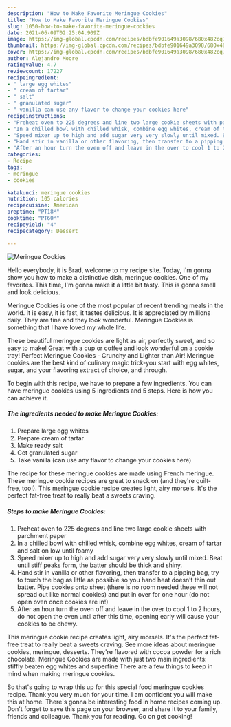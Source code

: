 ```yaml
---
description: "How to Make Favorite Meringue Cookies"
title: "How to Make Favorite Meringue Cookies"
slug: 1050-how-to-make-favorite-meringue-cookies
date: 2021-06-09T02:25:04.909Z
image: https://img-global.cpcdn.com/recipes/bdbfe901649a3098/680x482cq70/meringue-cookies-recipe-main-photo.jpg
thumbnail: https://img-global.cpcdn.com/recipes/bdbfe901649a3098/680x482cq70/meringue-cookies-recipe-main-photo.jpg
cover: https://img-global.cpcdn.com/recipes/bdbfe901649a3098/680x482cq70/meringue-cookies-recipe-main-photo.jpg
author: Alejandro Moore
ratingvalue: 4.7
reviewcount: 17227
recipeingredient:
- " large egg whites"
- " cream of tartar"
- " salt"
- " granulated sugar"
- " vanilla can use any flavor to change your cookies here"
recipeinstructions:
- "Preheat oven to 225 degrees and line two large cookie sheets with parchment paper"
- "In a chilled bowl with chilled whisk, combine egg whites, cream of tartar and salt on low until foamy"
- "Speed mixer up to high and add sugar very very slowly until mixed. Beat until stiff peaks form, the batter should be thick and shiny."
- "Hand stir in vanilla or other flavoring, then transfer to a pipping bag, try to touch the bag as little as possible so you hand heat doesn’t thin out batter. Pipe cookies onto sheet (there is no room needed these will not spread out like normal cookies) and put in over for one hour (do not open oven once cookies are in!)"
- "After an hour turn the oven off and leave in the over to cool 1 to 2 hours, do not open the oven until after this time, opening early will cause your cookies to be chewy."
categories:
- Recipe
tags:
- meringue
- cookies

katakunci: meringue cookies 
nutrition: 105 calories
recipecuisine: American
preptime: "PT18M"
cooktime: "PT60M"
recipeyield: "4"
recipecategory: Dessert

---
```



![Meringue Cookies](https://img-global.cpcdn.com/recipes/bdbfe901649a3098/680x482cq70/meringue-cookies-recipe-main-photo.jpg)

Hello everybody, it is Brad, welcome to my recipe site. Today, I'm gonna show you how to make a distinctive dish, meringue cookies. One of my favorites. This time, I'm gonna make it a little bit tasty. This is gonna smell and look delicious.

Meringue Cookies is one of the most popular of recent trending meals in the world. It is easy, it is fast, it tastes delicious. It is appreciated by millions daily. They are fine and they look wonderful. Meringue Cookies is something that I have loved my whole life.

These beautiful meringue cookies are light as air, perfectly sweet, and so easy to make! Great with a cup or coffee and look wonderful on a cookie tray! Perfect Meringue Cookies - Crunchy and Lighter than Air! Meringue cookies are the best kind of culinary magic trick-you start with egg whites, sugar, and your flavoring extract of choice, and through.


To begin with this recipe, we have to prepare a few ingredients. You can have meringue cookies using 5 ingredients and 5 steps. Here is how you can achieve it.

<!--inarticleads1-->

##### The ingredients needed to make Meringue Cookies:

1. Prepare  large egg whites
1. Prepare  cream of tartar
1. Make ready  salt
1. Get  granulated sugar
1. Take  vanilla (can use any flavor to change your cookies here)


The recipe for these meringue cookies are made using French meringue. These meringue cookie recipes are great to snack on (and they&#39;re guilt-free, too!). This meringue cookie recipe creates light, airy morsels. It&#39;s the perfect fat-free treat to really beat a sweets craving. 

<!--inarticleads2-->

##### Steps to make Meringue Cookies:

1. Preheat oven to 225 degrees and line two large cookie sheets with parchment paper
1. In a chilled bowl with chilled whisk, combine egg whites, cream of tartar and salt on low until foamy
1. Speed mixer up to high and add sugar very very slowly until mixed. Beat until stiff peaks form, the batter should be thick and shiny.
1. Hand stir in vanilla or other flavoring, then transfer to a pipping bag, try to touch the bag as little as possible so you hand heat doesn’t thin out batter. Pipe cookies onto sheet (there is no room needed these will not spread out like normal cookies) and put in over for one hour (do not open oven once cookies are in!)
1. After an hour turn the oven off and leave in the over to cool 1 to 2 hours, do not open the oven until after this time, opening early will cause your cookies to be chewy.


This meringue cookie recipe creates light, airy morsels. It&#39;s the perfect fat-free treat to really beat a sweets craving. See more ideas about meringue cookies, meringue, desserts. They&#39;re flavored with cocoa powder for a rich chocolate. Meringue Cookies are made with just two main ingredients: stiffly beaten egg whites and superfine There are a few things to keep in mind when making meringue cookies. 

So that's going to wrap this up for this special food meringue cookies recipe. Thank you very much for your time. I am confident you will make this at home. There's gonna be interesting food in home recipes coming up. Don't forget to save this page on your browser, and share it to your family, friends and colleague. Thank you for reading. Go on get cooking!
